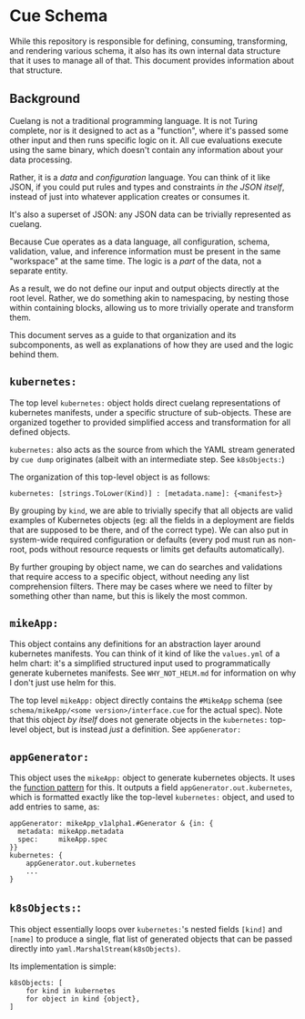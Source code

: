 # Cue Schema

While this repository is responsible for defining, consuming, transforming, and rendering various schema, it also has its own internal data structure that it uses to manage all of that. This document provides information about that structure. 

## Background

Cuelang is not a traditional programming language. It is not Turing complete, nor is it designed to act as a "function", where it's passed some other input and then runs specific logic on it. All cue evaluations execute using the same binary, which doesn't contain any information about your data processing. 

Rather, it is a _data_ and _configuration_ language. You can think of it like JSON, if you could put rules and types and constraints _in the JSON itself_, instead of just into whatever application creates or consumes it. 

It's also a superset of JSON: any JSON data can be trivially represented as cuelang. 

Because Cue operates as a data language, all configuration, schema, validation, value, and inference information must be present in the same "workspace" at the same time. The logic is a _part_ of the data, not a separate entity. 

As a result, we do not define our input and output objects directly at the root level. Rather, we do something akin to namespacing, by nesting those within containing blocks, allowing us to more trivially operate and transform them. 

This document serves as a guide to that organization and its subcomponents, as well as explanations of how they are used and the logic behind them. 

## `kubernetes:`

The top level `kubernetes:` object holds direct cuelang representations of kubernetes manifests, under a specific structure of sub-objects. These are organized together to provided simplified access and transformation for all defined objects. 

`kubernetes:` also acts as the source from which the YAML stream generated by `cue dump` originates (albeit with an intermediate step. See `k8sObjects:`)

The organization of this top-level object is as follows:

`kubernetes: [strings.ToLower(Kind)] : [metadata.name]: {<manifest>}`

By grouping by `kind`, we are able to trivially specify that all objects are valid examples of  Kubernetes objects (eg: all the fields in a deployment are fields that are supposed to be there, and of the correct type). We can also put in system-wide required configuration or defaults (every pod must run as non-root, pods without resource requests or limits get defaults automatically).

By further grouping by object name, we can do searches and validations that require access to a specific object, without needing any list comprehension filters. There may be cases where we need to filter by something other than name, but this is likely the most common.

## `mikeApp:`

This object contains any definitions for an abstraction layer around kubernetes manifests. You can think of it kind of like the `values.yml` of a helm chart: it's a simplified structured input used to programmatically generate kubernetes manifests. See `WHY_NOT_HELM.md` for information on why I don't just use helm for this.

The top level `mikeApp:` object directly contains the `#MikeApp` schema (see `schema/mikeApp/<some version>/interface.cue` for the actual spec). Note that this object _by itself_ does not generate objects in the `kubernetes:` top-level object, but is instead _just_ a definition. See `appGenerator:`

## `appGenerator:`

This object uses the `mikeApp:` object to generate kubernetes objects. It uses the [function pattern](https://cuetorials.com/patterns/functions/) for this. It outputs a field `appGenerator.out.kubernetes`, which is formatted exactly like the top-level `kubernetes:` object, and used to add entries to same, as:
```
appGenerator: mikeApp_v1alpha1.#Generator & {in: {
  metadata: mikeApp.metadata
  spec:     mikeApp.spec
}}
kubernetes: {
	appGenerator.out.kubernetes
	...
}
```


## `k8sObjects:`:

This object essentially loops over `kubernetes:`'s nested fields `[kind]` and `[name]` to produce a single, flat list of generated objects that can be passed directly into `yaml.MarshalStream(k8sObjects)`. 

Its implementation is simple:
```
k8sObjects: [
	for kind in kubernetes
	for object in kind {object},
]
```